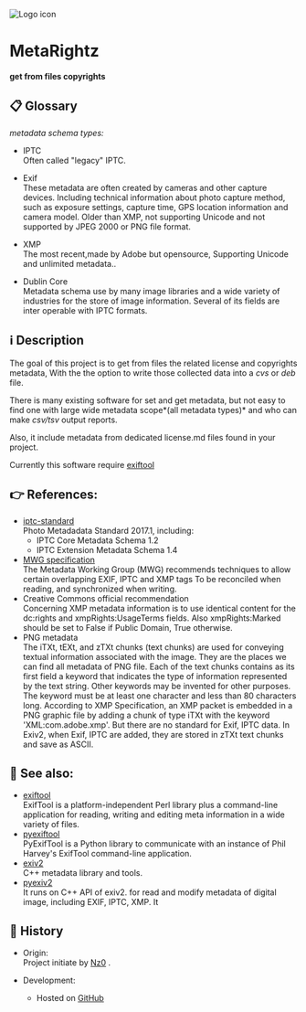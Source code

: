 ![Logo icon](contents/logo/logo.svg "Software-name logo")
# MetaRightz
**get from files copyrights**


## 📋 Glossary
*metadata schema types:*

 - IPTC  
	Often called "legacy" IPTC.
	
 - Exif  
	These metadata are often created by cameras and other capture devices.
	Including technical information about photo capture method, 
	such as exposure settings, capture time, GPS location information and camera model.
	Older than XMP, not supporting Unicode and not supported by JPEG 2000 or PNG file format.
	
 - XMP  
	The most recent,made by Adobe but opensource,
	Supporting Unicode and unlimited metadata..
	
 - Dublin Core  
	Metadata schema use by many image libraries and a wide variety of industries
	for the store of image information.
	Several of its fields are inter operable with IPTC formats.


## ℹ️ Description
The goal of this project is to get from files the related license and copyrights metadata,
With the the option to write those collected data into a *cvs* or *deb* file.

There is many existing software for set and get metadata,
but not easy to find one with large wide metadata scope*(all metadata types)* 
and who can make *csv/tsv* output reports.

Also, it include metadata from dedicated license.md files found in your project.

Currently this software require [exiftool](https://www.sno.phy.queensu.ca/~phil/exiftool)


## 👉 References:
 - [iptc-standard](https://www.iptc.org/std/photometadata/specification/IPTC-PhotoMetadata)  
	Photo Metadadata Standard 2017.1, including:
	 - IPTC Core Metadata Schema 1.2
	 - IPTC Extension Metadata Schema 1.4
 - [MWG specification](http://www.metadataworkinggroup.org/ )  
	The Metadata Working Group (MWG) 
	recommends techniques to allow certain overlapping EXIF, IPTC and XMP tags
	To be reconciled when reading, and synchronized when writing.
 - Creative Commons official recommendation  
	Concerning XMP metadata information
	is to use identical content for the dc:rights and xmpRights:UsageTerms fields.
	Also xmpRights:Marked should be set to False if Public Domain, True otherwise.
 - PNG metadata  
	The iTXt, tEXt, and zTXt chunks (text chunks) 
	are used for conveying textual information associated with the image. 
	They are the places we can find all metadata of PNG file.
	Each of the text chunks contains as its first field a keyword that indicates the type of information represented by the text string. 
	Other keywords may be invented for other purposes.
	The keyword must be at least one character and less than 80 characters long.
	According to XMP Specification,
	an XMP packet is embedded in a PNG graphic file by adding a chunk of type iTXt 
	with the keyword 'XML:com.adobe.xmp'.
	But there are no standard for Exif, IPTC data. In Exiv2, 
	when Exif, IPTC are added, they are stored in zTXt text chunks and save as ASCII.


## 👀 See also:
 - [exiftool](https://www.sno.phy.queensu.ca/~phil/exiftool)  
	ExifTool is a platform-independent Perl library plus a command-line application
	for reading, writing and editing meta information in a wide variety of files.
 - [pyexiftool](https://github.com/smarnach/pyexiftool)  
	PyExifTool is a Python library
	to communicate with an instance of Phil Harvey's ExifTool command-line application.
 - [exiv2](https://www.exiv2.org/index.html)  
	C++ metadata library and tools.
 - [pyexiv2](https://pypi.org/project/pyexiv2/)  
	It runs on C++ API of exiv2. 
	for read and modify metadata of digital image, including EXIF, IPTC, XMP. It 


## 📜 History
 - Origin:  
	Project initiate by [Nz0](https://github.com/N-z0) .

 - Development:  
	- Hosted  on [GitHub](https://github.com/N-z0/metarightz.git)
